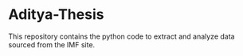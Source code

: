 # Aditya-Thesis
 This repository contains the python code to extract and analyze data sourced from the IMF site.
